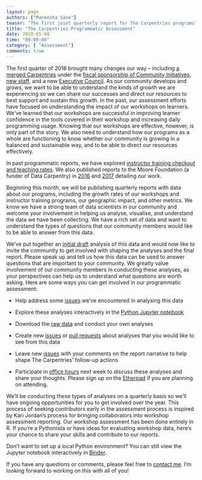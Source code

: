 ```yaml
---
layout: page
authors: ["Maneesha Sane"]
teaser: "The first joint quarterly report for The Carpentries programs"
title: "The Carpentries Programmatic Assessment"
date: 2018-05-08
time: "09:00:00"
category: [ "Assessment"]
comments: true
---
```


The first quarter of 2018 brought many changes our way – including [a merged Carpentries](https://software-carpentry.org/blog/2017/08/mergermotions.html) under the [fiscal sponsorship of Community Initiatives](https://software-carpentry.org/blog/2018/01/fiscal-sponsor-transition.html), [new staff](http://www.datacarpentry.org/blog/curriculum-dev-scaling/), and a new [Executive Council](https://software-carpentry.org/blog/2017/12/executive-council-2018.html). As our community develops and grows, we want to be able to understand the kinds of growth we are experiencing so we can share our successes and direct our resources to best support and sustain this growth. In the past, our assessment efforts have focused on understanding the impact of our workshops on learners. We’ve learned that our workshops are successful in improving learner confidence in the tools covered in their workshop and increasing daily programming usage. Knowing that our workshops are effective, however, is only part of the story. We also need to understand how our programs as a whole are functioning to know whether our community is growing in a balanced and sustainable way, and to be able to direct our resources effectively. 

In past programmatic reports, we have 
explored [instructor training checkout and teaching rates](http://www.datacarpentry.org/blog/instructor-metrics/). We also published 
reports to the Moore Foundation (a funder of Data Carpentry) 
in [2016](http://www.datacarpentry.org/blog/moore-report/) 
and [2017](https://docs.google.com/document/d/1z8hmrufu8MTkYBWrhLXEuX-XHVC9CRP8NaQ-K3VpNXs/edit#heading=h.gsgawnz5qky) detailing our work.  

Beginning this month, we will be publishing quarterly reports with data about our programs, including the growth rates of our workshops 
and instructor training programs, our geographic impact, and other metrics.  We know we have a strong team of 
data scientists in our community and welcome your involvement in helping us analyse, visualise, 
and understand the data we have been collecting. We have a rich set of data and want to understand the types of 
questions that our community members would like to be able to answer from this data. 

We’ve put together an
[initial draft](https://github.com/carpentries/assessment/blob/89645da33597935149cc742e0609926e4971c573/programmatic-assessment/workshops/final_report_draft.ipynb) 
analysis of this data and would now like to invite the community to get involved with shaping the analyses and the final report. 
Please speak up and tell us how this data can be used to answer questions that are important to your community. 
We greatly value involvement of our community members in conducting these analyses, as your perspectives can 
help us to understand what questions are worth asking. Here are some ways you can get involved in our programmatic assessment:

- Help address some [issues](https://github.com/carpentries/assessment/issues) we’ve encountered in analysing this data

- Explore these analyses interactively in 
the [Python Jupyter notebook](https://github.com/carpentries/assessment/blob/89645da33597935149cc742e0609926e4971c573/programmatic-assessment/workshops/final_report_draft.ipynb)

- Download the [raw data](https://github.com/carpentries/assessment/tree/master/programmatic-assessment/workshops/data_files) 
and conduct your own analyses

- Create new [issues](https://github.com/carpentries/assessment/issues) 
or [pull requests](https://github.com/carpentries/assessment/pulls) about analyses that you would like to see from this data

- Leave new [issues](https://github.com/carpentries/assessment/issues) with your comments on 
the report narrative to help shape The Carpentries’ follow-up actions

- Participate in [office hours](http://pad.software-carpentry.org/programmatic-assessment) next week to 
discuss these analyses and share your thoughts. Please sign up on the [Etherpad](http://pad.software-carpentry.org/programmatic-assessment) if you are planning on attending. 

We’ll be conducting these types of analyses on a quarterly basis so we’ll have ongoing opportunities for you to get 
involved over the year.  This process of seeking contributors early in the assessment process is inspired by 
Kari Jordan’s process for bringing collaborators into workshop assessment reporting. Our workshop assessment 
has been done entirely in R.  If  you’re a Pythonista or have ideas for evaluating workshop data, here’s your chance to share your skills and contribute to our reports.  

Don’t want to set up a local Python 
environment? You can still view the Jupyter notebook interactively in [Binder](https://mybinder.org/v2/gh/carpentries/assessment/master).

If you have any questions or comments, please feel free to [contact me](mailto:maneesha@carpentries.org). 
I’m looking forward to working on this with all of you!
